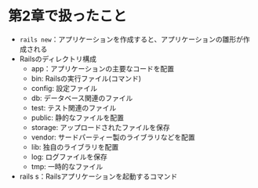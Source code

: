 # 第2章で扱ったこと
- `rails new`：アプリケーションを作成すると、アプリケーションの雛形が作成される
- Railsのディレクトリ構成
    - app：アプリケーションの主要なコードを配置
    - bin: Railsの実行ファイル(コマンド)
    - config: 設定ファイル
    - db: データベース関連のファイル
    - test: テスト関連のファイル
    - public: 静的なファイルを配置
    - storage: アップロードされたファイルを保存
    - vendor: サードパーティー製のライブラリなどを配置
    - lib: 独自のライブラリを配置
    - log: ログファイルを保存
    - tmp: 一時的なファイル
- rails s：Railsアプリケーションを起動するコマンド
